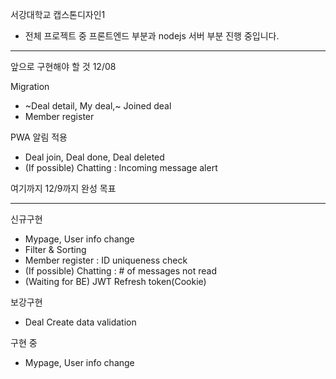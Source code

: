 서강대학교 캡스톤디자인1

- 전체 프로젝트 중 프론트엔드 부분과 nodejs 서버 부분 진행 중입니다.

***
앞으로 구현해야 할 것
12/08

Migration
- ~Deal detail, My deal,~ Joined deal
- Member register

PWA 알림 적용
- Deal join, Deal done, Deal deleted
- (If possible) Chatting : Incoming message alert

여기까지 12/9까지 완성 목표

***
신규구현
- Mypage, User info change
- Filter & Sorting
- Member register : ID uniqueness check
- (If possible) Chatting : # of messages not read
- (Waiting for BE) JWT Refresh token(Cookie)

보강구현
- Deal Create data validation

구현 중
- Mypage, User info change 
